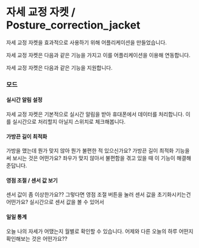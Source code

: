 # 자세 교정 자켓 / Posture_correction_jacket


자세 교정 자켓을 효과적으로 사용하기 위해 어플리케이션을 만들었습니다.

자세 교정 자켓은 다음과 같은 기능을 가지고 이를 어플리케이션을 이용해 연동합니다.

자세 교정 자켓은 다음과 같은 기능을 지원합니다.

### 모드
#### 실시간 알림 설정
자세 교정 자켓은 기본적으로 실시간 알림을 받아 휴대폰에서 데이터를 처리합니다.
이를 실시간으로 처리할지 아닐지 스위치로 체크해봅니다.

#### 가방끈 길이 최적화
가방을 맸는데 뭔가 맞지 않아 뭔가 불편한 적 있으신가요? 가방끈 길이 최적화 기능을 써 보시는 것은 어떤가요?
좌우가 맞지 않아서 불편함을 겪고 있을 때 이 기능이 해결해 준답니다.

#### 영점 조절 / 센서 값 보기
센서 값이 좀 이상한가요?? 그렇다면 영점 조절 버튼을 눌러 센서 값을 초기화시키는건 어떤가요?
실시간으로 센서 값을 볼 수 있어서

#### 일일 통계
오늘 나의 자세가 어땠는지 월별로 확인할 수 있습니다. 어제와 다른 오늘의 하루 어떤지 확인해보는 것은 어떤가요??

